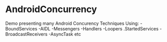 # AndroidConcurrency
Demo presenting many Android Concurency Techniques
Using: 
-BoundServices 
-AIDL 
-Messengers
-Handlers
-Loopers
.StartedServices
-BroadcastReceivers
-AsyncTask
etc
